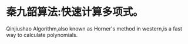 # 秦九韶算法:快速计算多项式。
Qinjiushao Algorithm,also known as Horner's method in western,is a fast way to calculate polynomials.
